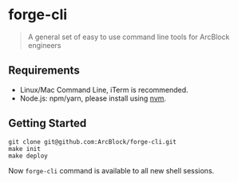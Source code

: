 # forge-cli

> A general set of easy to use command line tools for ArcBlock engineers

## Requirements

* Linux/Mac Command Line, iTerm is recommended.
* Node.js: npm/yarn, please install using [nvm](https://github.com/creationix/nvm).


## Getting Started

```shell
git clone git@github.com:ArcBlock/forge-cli.git
make init
make deploy
```

Now `forge-cli` command is available to all new shell sessions.
